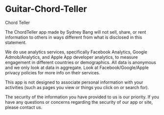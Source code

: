 # Guitar-Chord-Teller
Chord Teller

The ChordTeller app made by Sydney Bang will not sell, share, or rent information to others in ways different from what is disclosed in this statement.

We do use analytics services, specifically Facebook Analytics, Google Admob/Analytics, and Apple App developer analytics, to measure engagement in different countries or demographics. All data is anonymous and we only look at data in aggregate. Look at Facebook/Google/Apple privacy policies for more info on their services.

This app is not designed to associate personal information with your activities (such as pages you view or things you click on or search for).

The security of the information you have provided to us is our priority. If you have any questions or concerns regarding the security of our app or site, please contact us.
